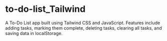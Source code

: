 # to-do-list_Tailwind
A To-Do List app built using Tailwind CSS and JavaScript. Features include adding tasks, marking them complete, deleting tasks, clearing all tasks, and saving data in localStorage.
